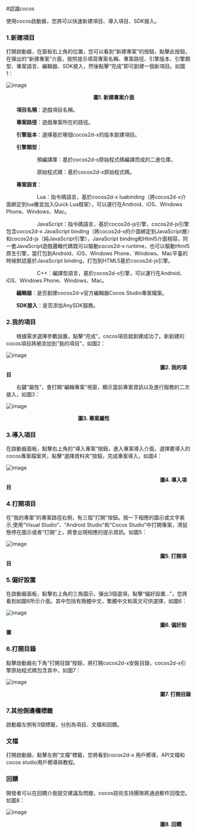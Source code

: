 #認識cocos

使用cocos啟動器，您將可以快速新建項目、導入項目、SDK接入。

### 1.新建項目 ###

打開啟動器，在面板右上角的位置，您可以看到“新建專案”的按鈕，點擊此按鈕，在彈出的“新建專案”介面，按照提示填寫專案名稱、專案路徑、引擎版本、引擎類型、專案語言、編輯器、SDK接入，然後點擊“完成”即可創建一個新項目。如圖1：

![image](res_tw/image0001.png)

&emsp;&emsp;&emsp;&emsp;&emsp;&emsp;&emsp;&emsp;&emsp;&emsp;&emsp;&emsp;&emsp;&emsp;&emsp;&emsp;&emsp;**圖1. 新建專案介面**

&emsp;&emsp;**項目名稱**：遊戲項目名稱。

&emsp;&emsp;**專案路徑**：遊戲專案所在的路徑。

&emsp;&emsp;**引擎版本**：選擇基於哪個cocos2d-x的版本創建項目。

&emsp;&emsp;**引擎類型**：
         
&emsp;&emsp;&emsp;&emsp;&emsp;&emsp;預編譯庫：基於cocos2d-x原始程式碼編譯而成的二進位庫。

&emsp;&emsp;&emsp;&emsp;&emsp;&emsp;原始程式碼：基於cocos2d-x原始程式碼。

&emsp;&emsp;**專案語言**：

&emsp;&emsp;&emsp;&emsp;&emsp;&emsp;Lua：指令碼語言，基於cocos2d-x luabinding（將cocos2d-x介面綁定到lua層並加入Quick Lua框架），可以運行在Android、iOS、Windows Phone、Windows、Mac。

&emsp;&emsp;&emsp;&emsp;&emsp;&emsp;JavaScript：指令碼語言，基於cocos2d-js引擎，cocos2d-js引擎包含cocos2d-x JavaScript binding（將cocos2d-x的介面綁定到JavaScript層）和cocos2d-js（純JavaScript引擎），JavaScript binding和Html5介面相容，同一套JavaScript遊戲邏輯代碼既可以驅動cocos2d-x runtime，也可以驅動Html5原生引擎，當打包到Android、iOS、Windows Phone、Windows、Mac平臺的時候默認基於JavaScript binding，打包到HTML5基於cocos2d-js引擎。

&emsp;&emsp;&emsp;&emsp;&emsp;&emsp;C++：編譯型語言，基於cocos2d-x引擎，可以運行在Android、iOS、Windows Phone、Windows、Mac。

&emsp;&emsp;**編輯器**：是否創建cocos2d-x官方編輯器Cocos Studio專案檔案。

&emsp;&emsp;**SDK接入**：是否添加AnySDK服務。

### 2.我的項目 ###

&emsp;&emsp;根據需求選擇參數設置，點擊“完成”，cocos項目就創建成功了。新創建的cocos項目將被添加到“我的項目”，如圖2：

![image](res_tw/image0002.png)

&emsp;&emsp;&emsp;&emsp;&emsp;&emsp;&emsp;&emsp;&emsp;&emsp;&emsp;&emsp;&emsp;&emsp;&emsp;&emsp;&emsp;&emsp;&emsp;&emsp;&emsp;&emsp;&emsp;&emsp;&emsp;&emsp;&emsp;&emsp;&emsp;&emsp;**圖2. 我的項目** 

&emsp;&emsp;右鍵“屬性”，會打開“編輯專案”視窗，顯示當前專案資訊以及進行服務的二次接入，如圖3：


![image](res_tw/image0018.png)

&emsp;&emsp;&emsp;&emsp;&emsp;&emsp;&emsp;&emsp;&emsp;&emsp;&emsp;&emsp;&emsp;&emsp;**圖3. 專案屬性** 

### 3.導入項目 ###

在啟動器面板，點擊右上角的“導入專案”按鈕，進入專案導入介面，選擇要導入的cocos專案檔案夾，點擊“選擇資料夾”按鈕，完成專案導入，如圖4：
    
![image](res_tw/image0008.png)

&emsp;&emsp;&emsp;&emsp;&emsp;&emsp;&emsp;&emsp;&emsp;&emsp;&emsp;&emsp;&emsp;&emsp;&emsp;&emsp;&emsp;&emsp;&emsp;&emsp;&emsp;&emsp;&emsp;&emsp;&emsp;&emsp;&emsp;&emsp;&emsp;&emsp;**圖4. 導入項目** 

### 4.打開項目 ###
在“我的專案”的專案路徑右側，有三個"打開"按鈕。按一下相應的圖示或文字表示,使用“Visual Studio”、“Android Studio”和“Cocos Studio”中打開專案，滑鼠懸停在圖示或者“打開”上，將會出現相應的提示資訊。如圖5：

![image](res_tw/image0010.png)

&emsp;&emsp;&emsp;&emsp;&emsp;&emsp;&emsp;&emsp;&emsp;&emsp;&emsp;&emsp;&emsp;&emsp;&emsp;&emsp;&emsp;&emsp;&emsp;&emsp;&emsp;&emsp;&emsp;&emsp;&emsp;&emsp;&emsp;&emsp;&emsp;&emsp;**圖5. 打開項目** 

### 5.偏好設置 ###
在啟動器面板，點擊右上角的三角圖示，彈出3個選項，點擊“偏好設置...”，您將看到如圖6所示介面。其中包括有簡體中文，繁體中文和英文可供選擇，如圖6：

![image](res_tw/image0011.png)

&emsp;&emsp;&emsp;&emsp;&emsp;&emsp;&emsp;&emsp;&emsp;&emsp;&emsp;&emsp;&emsp;&emsp;&emsp;&emsp;&emsp;&emsp;&emsp;&emsp;&emsp;&emsp;&emsp;&emsp;&emsp;&emsp;&emsp;&emsp;&emsp;&emsp;**圖6. 偏好設置** 

### 6.打開目錄 ###

點擊啟動器右下角“打開目錄”按鈕，將打開cocos2d-x安裝目錄，cocos2d-x引擎原始程式碼包含其中，如圖7：

![image](res_tw/image0012.png)

&emsp;&emsp;&emsp;&emsp;&emsp;&emsp;&emsp;&emsp;&emsp;&emsp;&emsp;&emsp;&emsp;&emsp;&emsp;&emsp;&emsp;&emsp;&emsp;&emsp;&emsp;&emsp;&emsp;&emsp;&emsp;&emsp;&emsp;&emsp;&emsp;&emsp;**圖7. 打開目錄** 

### 7.其他側邊欄標籤 ###

啟動器左側有3個標籤，分別為項目、文檔和回饋。

### 文檔 ###

打開啟動器，點擊左側“文檔”標籤，您將看到cocos2d-x 用戶嚮導，API文檔和cocos studio用戶嚮導與教程。


### 回饋 ###

開發者可以在回饋介面提交建議及問題，cocos技術支持團隊將通過郵件回復您。如圖8：

![image](res_tw/image0017.png)

&emsp;&emsp;&emsp;&emsp;&emsp;&emsp;&emsp;&emsp;&emsp;&emsp;&emsp;&emsp;&emsp;&emsp;&emsp;&emsp;&emsp;&emsp;&emsp;&emsp;&emsp;&emsp;&emsp;&emsp;&emsp;&emsp;&emsp;&emsp;&emsp;&emsp;**圖8. 回饋**
